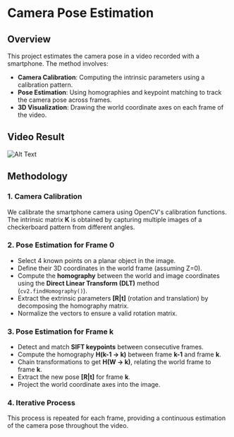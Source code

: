 # Camera Pose Estimation

## Overview

This project estimates the camera pose in a video recorded with a smartphone. The method involves:
- **Camera Calibration**: Computing the intrinsic parameters using a calibration pattern.
- **Pose Estimation**: Using homographies and keypoint matching to track the camera pose across frames.
- **3D Visualization**: Drawing the world coordinate axes on each frame of the video.

## Video Result

![Alt Text](https://github.com/rgaignoux/HomographyCameraPose/blob/main/resultgithub.gif)

## Methodology

### 1. Camera Calibration
We calibrate the smartphone camera using OpenCV's calibration functions. The intrinsic matrix **K** is obtained by capturing multiple images of a checkerboard pattern from different angles.

### 2. Pose Estimation for Frame 0
- Select 4 known points on a planar object in the image.
- Define their 3D coordinates in the world frame (assuming Z=0).
- Compute the **homography** between the world and image coordinates using the **Direct Linear Transform (DLT)** method (`cv2.findHomography()`).
- Extract the extrinsic parameters **[R|t]** (rotation and translation) by decomposing the homography matrix.
- Normalize the vectors to ensure a valid rotation matrix.

### 3. Pose Estimation for Frame k
- Detect and match **SIFT keypoints** between consecutive frames.
- Compute the homography **H(k-1 → k)** between frame **k-1** and frame **k**.
- Chain transformations to get **H(W → k)**, relating the world frame to frame **k**.
- Extract the new pose **[R|t]** for frame **k**.
- Project the world coordinate axes into the image.

### 4. Iterative Process
This process is repeated for each frame, providing a continuous estimation of the camera pose throughout the video.
